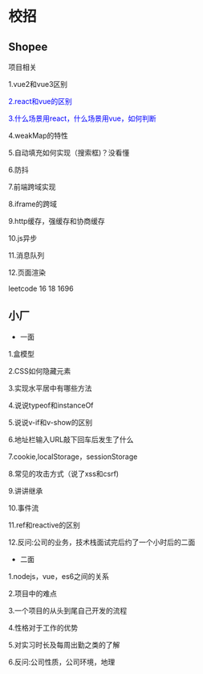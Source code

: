 # 校招

## Shopee

项目相关

1.vue2和vue3区别

<font color="blue">2.react和vue的区别</font>

<font color="blue">3.什么场景用react，什么场景用vue，如何判断</font>

4.weakMap的特性

5.自动填充如何实现（搜索框)？没看懂

6.防抖

7.前端跨域实现

8.iframe的跨域

9.http缓存，强缓存和协商缓存

10.js异步

11.消息队列

12.页面渲染

leetcode 16 18 1696

## 小厂

- 一面

1.盒模型

2.CSS如何隐藏元素

3.实现水平居中有哪些方法

4.说说typeof和instanceOf

5.说说v-if和v-show的区别

6.地址栏输入URL敲下回车后发生了什么

7.cookie,localStorage，sessionStorage

8.常见的攻击方式（说了xss和csrf)

9.讲讲继承

10.事件流

11.ref和reactive的区别

12.反问:公司的业务，技术栈面试完后约了一个小时后的二面

- 二面

1.nodejs，vue，es6之间的关系

2.项目中的难点

3.一个项目的从头到尾自己开发的流程

4.性格对于工作的优势

5.对实习时长及每周出勤之类的了解

6.反问:公司性质，公司环境，地理